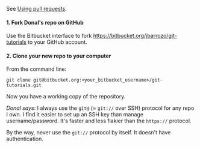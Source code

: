 
See [Using pull
requests](https://www.atlassian.com/git/tutorials/making-a-pull-request).

#### 1. Fork Donal's repo on GitHub

Use the Bitbucket interface to fork
https://bitbucket.org/jbarrozo/git-tutorials to your
GitHub account.

#### 2. Clone your new repo to your computer

From the command line:
```
git clone git@bitbucket.org:<your_bitbucket_username>/git-tutorials.git
```

Now you have a working copy of the repository.

*Donal says*: I always use the `git@` (= `git://` over SSH) protocol for any
repo I own. I find it easier to set up an SSH key than manage
username/password. It's faster and less flakier than the `https://` protocol.

By the way, never use the `git://` protocol by itself. It doesn't have
authentication.
